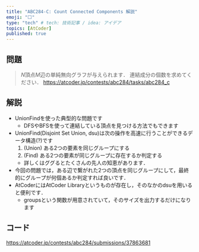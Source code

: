 ```yaml
---
title: "ABC284-C: Count Connected Components 解説"
emoji: "⬜"
type: "tech" # tech: 技術記事 / idea: アイデア
topics: [AtCoder]
published: true
---
```


## 問題
> $N$頂点$M$辺の単純無向グラフが与えられます．
> 連結成分の個数を求めてください．
https://atcoder.jp/contests/abc284/tasks/abc284_c

## 解説
- UnionFindを使った典型的な問題です
  - DFSやBFSを使って連結している頂点を見つける方法でもできます
- UnionFind(Disjoint Set Union, dsu)は次の操作を高速に行うことができるデータ構造(?)です
  1. (Union) ある2つの要素を同じグループにする
  2. (Find) ある2つの要素が同じグループに存在するか判定する
  - 詳しくはググるとたくさんの先人の知恵があります．
- 今回の問題では，ある辺で繋がれた2つの頂点を同じグループにして，最終的にグループが何個あるか判定すれば良いです．
- AtCoderにはAtCoder Libraryというものが存在し，そのなかのdsuを用いると便利です．
  - groupsという関数が用意されていて，そのサイズを出力するだけになります

## コード

https://atcoder.jp/contests/abc284/submissions/37863681
